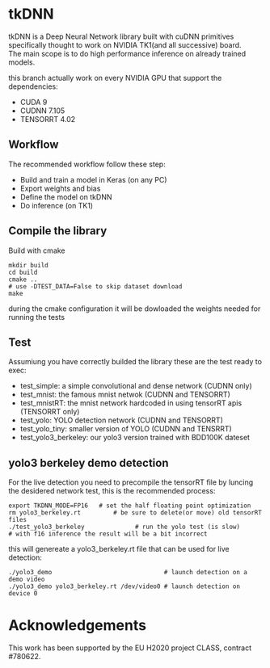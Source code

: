 # tkDNN
tkDNN is a Deep Neural Network library built with cuDNN primitives specifically thought to work on NVIDIA TK1(and all successive) board.<br>
The main scope is to do high performance inference on already trained models.

this branch actually work on every NVIDIA GPU that support the dependencies:
* CUDA 9
* CUDNN 7.105
* TENSORRT 4.02

## Workflow
The recommended workflow follow these step:
* Build and train a model in Keras (on any PC)
* Export weights and bias 
* Define the model on tkDNN
* Do inference (on TK1)

## Compile the library
Build with cmake
```
mkdir build
cd build
cmake ..
# use -DTEST_DATA=False to skip dataset download
make
```
during the cmake configuration it will be dowloaded the weights needed for running
the tests

## Test
Assumiung you have correctly builded the library these are the test ready to exec:
* test_simple: a simple convolutional and dense network (CUDNN only)
* test_mnist: the famous mnist netwok (CUDNN and TENSORRT)
* test_mnistRT: the mnist network hardcoded in using tensorRT apis (TENSORRT only)
* test_yolo: YOLO detection network (CUDNN and TENSORRT)
* test_yolo_tiny: smaller version of YOLO (CUDNN and TENSRRT)
* test_yolo3_berkeley: our yolo3 version trained with BDD100K dateset 

## yolo3 berkeley demo detection
For the live detection you need to precompile the tensorRT file by luncing the desidered network test, this is the recommended process:
```
export TKDNN_MODE=FP16   # set the half floating point optimization
rm yolo3_berkeley.rt		 # be sure to delete(or move) old tensorRT files
./test_yolo3_berkeley              # run the yolo test (is slow)
# with f16 inference the result will be a bit incorrect
```
this will genereate a yolo3_berkeley.rt file that can be used for live detection:
```
./yolo3_demo                               # launch detection on a demo video
./yolo3_demo yolo3_berkeley.rt /dev/video0 # launch detection on device 0
```

<!-- Acknowledgements -->
# Acknowledgements

This work has been supported by the EU H2020 project CLASS, contract #780622.
